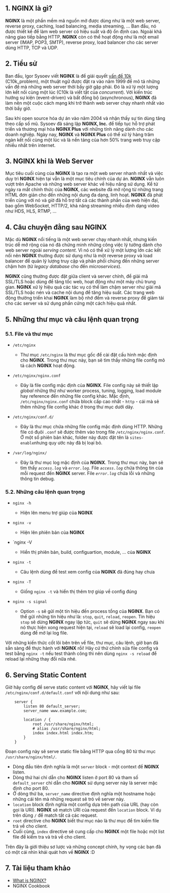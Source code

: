 ## 1. NGINX là gì?
**NGINX** là một phần mềm mã nguồn mở được dùng như là một web server, reverse proxy, caching, load balancing, media streaming, ... Ban đầu, nó được thiết kế để làm web server có hiệu suất và độ ổn định cao. Ngoài khả năng giao tiếp bằng HTTP, **NGINX** còn có thể hoạt động như là một email server (IMAP, POP3, SMTP), reverse proxy, load balancer cho các server dùng HTTP, TCP và UDP.

## 2. Tiểu sử
Ban đầu, Igor Sysoev viết **NGINX** là để giải quyết [vấn đề 10k](https://en.wikipedia.org/wiki/C10k_problem) (C10k_problem), một thuật ngữ được đặt ra vào năm 1999 để mô tả những vấn đề mà những web server thời bấy giờ gặp phải. Đó là xử lý một lượng lớn kết nối cùng một lúc (C10k là viết tắt của *concurrent*). Với kiến trúc hướng sự kiện (event-driven) và bất đồng bộ (asynchronous), **NGINX** đã làm nên một cuộc cách mạng khi trở thành web server chạy nhanh nhất vào thời bấy giờ.

Sau khi open source hóa dự án vào năm 2004 và nhận thấy sự tin dùng tăng theo cấp số mũ. Sysoev đã sáng lập **NGINX, Inc.** để tiếp tục hỗ trợ phát triển và thương mại hóa **NGINX Plus** với những tính năng dành cho các doanh nghiệp. Ngày nay, **NGINX** và **NGINX Plus** có thể xử lý hàng trăm ngàn kết nối cùng một lúc và là nền tảng của hơn 50% trang web truy cập nhiều nhất trên internet.

## 3. NGINX khi là Web Server
Mục tiêu cuối cùng của **NGINX** là tạo ra một web server nhanh nhất và việc duy trì **NGINX** hiện tại vẫn là một mục tiêu chính của dự án. **NGINX** vẫn luôn vượt trên Apache và những web server khác về hiệu năng sử dụng. Kể từ ngày ra mắt chính thức của **NGINX**, các website đã mở rộng từ những trang HTML đơn giản cho đến những nội dung đa dạng, linh hoạt. **NGINX** đã phát triển cùng với nó và giờ đã hỗ trợ tất cả các thành phần của web hiện đại, bao gồm WebSocket, HTTP/2, khả năng streaming nhiều định dạng video như HDS, HLS, RTMP, ...

## 4. Câu chuyện đằng sau NGINX
Mặc dù **NGINX** nổi tiếng là một web server chạy nhanh nhất, nhưng kiến trúc dễ mở rộng của nó đã chứng minh những công việc lý tưởng dành cho web server ngoài *serving content*.  Vì nó có thể xử lý một lượng lớn các kết nối nên **NGINX** thường được sử dụng như là một reverse proxy và load balancer để quản lý lượng truy cập và phân phối chúng đến những server chậm hơn (từ *legacy database* cho đến *microservices*).

**NGINX** cũng thường được đặt giữa client và server chính, để giải mã SSL/TLS hoặc dùng để tăng tốc web, hoạt động như một máy chủ trung gian. **NGINX** xử lý hiệu quả các tác vụ có thể làm chậm server như giải mã SSL/TLS hoặc nén và cache nội dung để tăng hiệu suất. Các trang web động thường triển khai **NGINX** làm bộ nhớ đếm và reverse proxy để giảm tải cho các server và sử dụng phần cứng một cách hiệu quả nhất.

## 5. Những thư mục và câu lệnh quan trọng
### 5.1. File và thư mục
- `/etc/nginx`
    - Thư mục `/etc/nginx` là thư mục gốc để cài đặt cấu hình mặc định cho **NGINX**. Trong thư mục này, bạn sẽ tìm thấy những file config mô tả cách **NGINX** hoạt động.

- `/etc/nginx/nginx.conf`
    - Đây là file config mặc định của **NGINX**. File config này sẽ thiết lập *global* những thứ như worker process, tuning, logging, load module hay reference đến những file config khác. Mặc định, `/etc/nginx/nginx.conf` chứa block cấp cao nhất - `http` - cái mà sẽ thêm những file config khác ở trong thư mục dưới dây.

- `/etc/nginx/conf.d/`
  - Đây là thư mục chứa những file config mặc định dùng HTTP. Những file có đuôi `.conf` sẽ được thêm vào trong file `/etc/nginx/nginx.conf`. Ở một số phiên bản khác, folder này được đặt tên là `sites-enable`nhưng quy ước này đã bị loại bỏ.

- `/var/log/nginx/`
    - Đây là thư mục log mặc định của **NGINX**. Trong thư mục này, bạn sẽ tìm thấy *`access.log`* và *`error.log`*. File *`access.log`* chứa thông tin của mỗi request đến **NGINX** server. File *`error.log`* chứa lỗi và những thông tin debug.

### 5.2. Những câu lệnh quan trọng
- `nginx -h`
    - Hiện lên menu trợ giúp của **NGINX**

- `nginx -v`
    - Hiện lên phiên bản của **NGINX**

- `nginx -V
    - Hiển thị phiên bản, build, configuartion, module, ... của **NGINX**

- `nginx -t`
    - Câu lệnh dùng để test xem config của **NGINX** đã đúng hay chưa

- `nginx -T`
    - Giống `nginx -t` và hiển thị thêm trợ giúp về config đúng

- `nginx -s signal`
    - Option `-s` sẽ gửi một tín hiệu đến process tổng của **NGINX**. Bạn có thể gửi những tín hiệu như là: `stop`, `quit`, `reload`, `reopen`. Tín hiệu `stop` sẽ dừng **NGINX** ngay lập tức, `quit` sẽ dừng **NGINX** ngay sau khi nó thực hiện xong request hiện tại, `reload` sẽ load lại config, `reopen` dùng để mở lại log file.

Với những kiến thức cốt lõi bên trên về file, thư mục, câu lệnh, giờ bạn đã sẵn sàng để thực hành với **NGINX** rồi! Hãy cứ thử chỉnh sửa file config và test bằng `nginx -t` nếu test thành công thì nên dùng `nginx -s reload` để reload lại những thay đổi nữa nhé.
## 6. Serving Static Content
Giờ hãy config để serve static content với **NGINX**, hãy viết lại file `/etc/nginx/conf.d/default.conf` với nội dung như sau:
```nginx
    server {
        listen 80 default_server;
        server_name www.example.com;
        
        location / {
            root /usr/share/nginx/html;
            # alias /usr/share/nginx/html;
            index index.html index.htm;
        }
    }
```
Đoạn config này sẽ serve static file bằng HTTP qua cổng 80 từ thư mục `/usr/share/nginx/html/`. 

- Dòng đầu tiên định nghĩa là một `server` block - một context để **NGINX** listen. 
- Dòng thứ hai chỉ dẫn cho **NGINX** listen ở port 80 và tham số `default_server` chỉ dẫn cho **NGINX** sử dụng server này là server mặc định cho port 80.
- Ở dòng thứ ba, `server_name` directive định nghĩa một hostname hoặc những cái tên mà những request sẽ trỏ về server này.
- `location` block định nghĩa một config dựa trên path của URL (hay còn gọi là URI). **NGINX** sẽ match URI của request đến `location` block. Ví dụ trên dùng `/` để match tất cả các request.
-  `root` directive cho **NGINX** biết thư mục nào là thư mục để tìm kiếm file trả về cho client.
-  Cuối cùng, `index` directive sẽ cung cấp cho **NGINX** một file hoặc một list file để kiểm tra và trả về cho client.

Trên đây là giới thiệu sơ lược và những concept chính, hy vọng các bạn đã có một cái nhìn khái quát hơn về **NGINX** :D

## 7. Tài liệu tham khảo
- [What is NGINX?](https://www.nginx.com/resources/glossary/nginx/)
- NGINX Cookbook